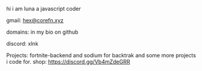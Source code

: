 hi i am luna a javascript coder 



gmail: hex@corefn.xyz

domains: in my bio on github

discord: xlnk 


Projects: fortnite-backend and sodium for backtrak and some more projects i code for.
shop: https://discord.gg/Vb4mZdeGRR
